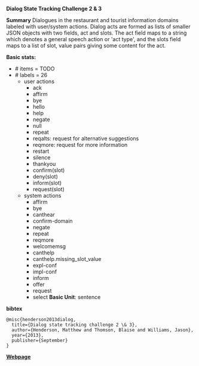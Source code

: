 **Dialog State Tracking Challenge 2 & 3**

**Summary**
Dialogues in the restaurant and tourist information domains labeled with user/system actions. Dialog acts are formed as lists of smaller JSON objects with two fields, act
and slots. The act field maps to a string which denotes a general speech action or 'act type', and the slots field maps to a list of slot, value pairs giving some
content for the act.


**Basic stats:**

+ \# items = TODO
+ \# labels = 26
    - user actions
        - ack
        - affirm
        - bye
        - hello
        - help
        - negate
        - null
        - repeat
        - reqalts: request for alternative suggestions
        - reqmore: request for more information
        - restart
        - silence
        - thankyou
        - confirm(slot)
        - deny(slot)
        - inform(slot)
        - request(slot)
    - system actions
        - affirm
        - bye
        - canthear
        - confirm-domain
        - negate
        - repeat
        - reqmore
        - welcomemsg
        - canthelp
        - canthelp.missing_slot_value
        - expl-conf
        - impl-conf
        - inform
        - offer
        - request
        - select
**Basic Unit**: sentence

**bibtex**
```
@misc{henderson2013dialog,
  title={Dialog state tracking challenge 2 \& 3},
  author={Henderson, Matthew and Thomson, Blaise and Williams, Jason},
  year={2013},
  publisher={September}
}
```

[**Webpage**](http://camdial.org/~mh521/dstc/)



